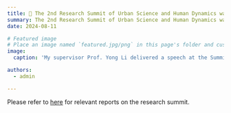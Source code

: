 ```yaml
---
title: 🎉 The 2nd Research Summit of Urban Science and Human Dynamics was successfully held at Tsinghua University.
summary: The 2nd Research Summit of Urban Science and Human Dynamics was successfully held at Tsinghua University.
date: 2024-08-11

# Featured image
# Place an image named `featured.jpg/png` in this page's folder and customize its options here.
image:
  caption: 'My supervisor Prof. Yong Li delivered a speech at the Summit.'

authors:
  - admin

---
```


Please refer to [here](https://mp.weixin.qq.com/s/3q26GOd749Wk0ISa_PAyLA) for relevant reports on the research summit.